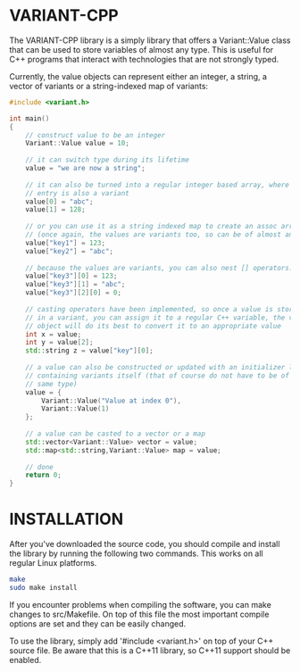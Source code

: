 VARIANT-CPP
===========

The VARIANT-CPP library is a simply library that offers a Variant::Value class that 
can be used to store variables of almost any type. This is useful for C++
programs that interact with technologies that are not strongly typed.

Currently, the value objects can represent either an integer, a string, a vector 
of variants or a string-indexed map of variants:

````c++
#include <variant.h>

int main()
{
    // construct value to be an integer
    Variant::Value value = 10;
    
    // it can switch type during its lifetime
    value = "we are now a string";
    
    // it can also be turned into a regular integer based array, where each
    // entry is also a variant
    value[0] = "abc";
    value[1] = 128;
    
    // or you can use it as a string indexed map to create an assoc array
    // (once again, the values are variants too, so can be of almost any type)
    value["key1"] = 123;
    value["key2"] = "abc";
    
    // because the values are variants, you can also nest [] operators:
    value["key3"][0] = 123;
    value["key3"][1] = "abc";
    value["key3"][2][0] = 0;
    
    // casting operators have been implemented, so once a value is stored
    // in a variant, you can assign it to a regular C++ variable, the value
    // object will do its best to convert it to an appropriate value
    int x = value;
    int y = value[2];
    std::string z = value["key"][0];
    
    // a value can also be constructed or updated with an initializer list
    // containing variants itself (that of course do not have to be of the
    // same type)
    value = {
        Variant::Value("Value at index 0"),
        Variant::Value(1)
    };
    
    // a value can be casted to a vector or a map
    std::vector<Variant::Value> vector = value;
    std::map<std::string,Variant::Value> map = value;
    
    // done 
    return 0;
}
````

INSTALLATION
============

After you've downloaded the source code, you should compile and install the
library by running the following two commands. This works on all regular
Linux platforms.

````sh
make
sudo make install
````

If you encounter problems when compiling the software, you can make changes
to src/Makefile. On top of this file the most important compile options
are set and they can be easily changed.

To use the library, simply add '#include \<variant.h\>' on top of your C++
source file. Be aware that this is a C++11 library, so C++11 support should
be enabled.


